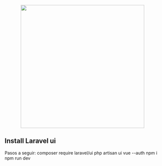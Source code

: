 <p align="center"><img src="https://res.cloudinary.com/dtfbvvkyp/image/upload/v1566331377/laravel-logolockup-cmyk-red.svg" width="400"></p>

## Install Laravel ui

Pasos a seguir:
composer require laravel/ui
php artisan ui vue --auth
npm i
npm run dev

# 
